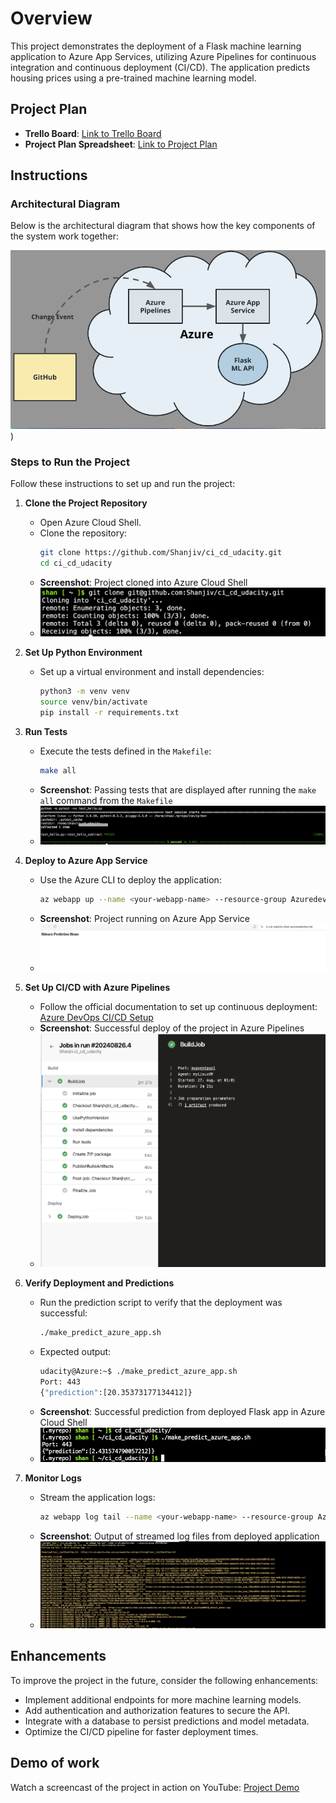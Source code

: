# Overview

This project demonstrates the deployment of a Flask machine learning application to Azure App Services, utilizing Azure Pipelines for continuous integration and continuous deployment (CI/CD). The application predicts housing prices using a pre-trained machine learning model.

## Project Plan

- **Trello Board**: [Link to Trello Board](<https://trello.com/invite/b/66cb31460463c109026458a4/ATTI913d8b5d37aa9f5f33dadba2fecdb6d6F0E5DF65/udacity-board>)
- **Project Plan Spreadsheet**: [Link to Project Plan](<https://docs.google.com/spreadsheets/d/1MeaFSpnKaqYc1oUi7KAGFZoGGMZVdHVnMz2N1sabxWQ/edit?usp=sharing>)

## Instructions

### Architectural Diagram

Below is the architectural diagram that shows how the key components of the system work together:

![Architectural Diagram](screenshots/architecture.png))

### Steps to Run the Project

Follow these instructions to set up and run the project:

1. **Clone the Project Repository**
   - Open Azure Cloud Shell.
   - Clone the repository:
     ```bash
     git clone https://github.com/Shanjiv/ci_cd_udacity.git
     cd ci_cd_udacity
     ```
   - **Screenshot**: Project cloned into Azure Cloud Shell
   - ![Project Cloned](screenshots/git_clone.png)

2. **Set Up Python Environment**
   - Set up a virtual environment and install dependencies:
     ```bash
     python3 -m venv venv
     source venv/bin/activate
     pip install -r requirements.txt
     ```

3. **Run Tests**
   - Execute the tests defined in the `Makefile`:
     ```bash
     make all
     ```
   - **Screenshot**: Passing tests that are displayed after running the `make all` command from the `Makefile`
   - ![Tests Passed](screenshots/tests_passed.png)

4. **Deploy to Azure App Service**
   - Use the Azure CLI to deploy the application:
     ```bash
     az webapp up --name <your-webapp-name> --resource-group Azuredevops --location westeurope
     ```
   - **Screenshot**: Project running on Azure App Service
   - ![App Running](screenshots/deployed_webapp.png)

5. **Set Up CI/CD with Azure Pipelines**
   - Follow the official documentation to set up continuous deployment:
     [Azure DevOps CI/CD Setup](https://docs.microsoft.com/en-us/azure/devops/pipelines/ecosystems/python-webapp?view=azure-devops)
   - **Screenshot**: Successful deploy of the project in Azure Pipelines
   - ![Pipeline Success](screenshots/pipeline.png)

6. **Verify Deployment and Predictions**
   - Run the prediction script to verify that the deployment was successful:
     ```bash
     ./make_predict_azure_app.sh
     ```
   - Expected output:
     ```bash
     udacity@Azure:~$ ./make_predict_azure_app.sh
     Port: 443
     {"prediction":[20.35373177134412]}
     ```
   - **Screenshot**: Successful prediction from deployed Flask app in Azure Cloud Shell
   - ![Prediction Success](screenshots/make_predict_call.png)

7. **Monitor Logs**
   - Stream the application logs:
     ```bash
     az webapp log tail --name <your-webapp-name> --resource-group Azuredevops
     ```
   - **Screenshot**: Output of streamed log files from deployed application
   - ![Log Output](screenshots/stream_logs.png)

## Enhancements

To improve the project in the future, consider the following enhancements:

- Implement additional endpoints for more machine learning models.
- Add authentication and authorization features to secure the API.
- Integrate with a database to persist predictions and model metadata.
- Optimize the CI/CD pipeline for faster deployment times.

## Demo of work

Watch a screencast of the project in action on YouTube: [Project Demo](<TODO: Insert Screencast YouTube link>)
